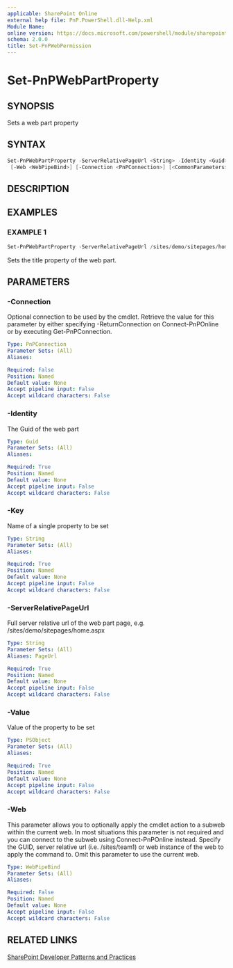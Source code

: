 ```yaml
---
applicable: SharePoint Online
external help file: PnP.PowerShell.dll-Help.xml
Module Name:
online version: https://docs.microsoft.com/powershell/module/sharepoint-pnp/set-pnpwebpermission
schema: 2.0.0
title: Set-PnPWebPermission
---
```


# Set-PnPWebPartProperty

## SYNOPSIS
Sets a web part property

## SYNTAX

```powershell
Set-PnPWebPartProperty -ServerRelativePageUrl <String> -Identity <Guid> -Key <String> -Value <PSObject>
 [-Web <WebPipeBind>] [-Connection <PnPConnection>] [<CommonParameters>]
```

## DESCRIPTION

## EXAMPLES

### EXAMPLE 1
```powershell
Set-PnPWebPartProperty -ServerRelativePageUrl /sites/demo/sitepages/home.aspx -Identity ccd2c98a-c9ae-483b-ae72-19992d583914 -Key "Title" -Value "New Title"
```

Sets the title property of the web part.

## PARAMETERS

### -Connection
Optional connection to be used by the cmdlet. Retrieve the value for this parameter by either specifying -ReturnConnection on Connect-PnPOnline or by executing Get-PnPConnection.

```yaml
Type: PnPConnection
Parameter Sets: (All)
Aliases:

Required: False
Position: Named
Default value: None
Accept pipeline input: False
Accept wildcard characters: False
```

### -Identity
The Guid of the web part

```yaml
Type: Guid
Parameter Sets: (All)
Aliases:

Required: True
Position: Named
Default value: None
Accept pipeline input: False
Accept wildcard characters: False
```

### -Key
Name of a single property to be set

```yaml
Type: String
Parameter Sets: (All)
Aliases:

Required: True
Position: Named
Default value: None
Accept pipeline input: False
Accept wildcard characters: False
```

### -ServerRelativePageUrl
Full server relative url of the web part page, e.g. /sites/demo/sitepages/home.aspx

```yaml
Type: String
Parameter Sets: (All)
Aliases: PageUrl

Required: True
Position: Named
Default value: None
Accept pipeline input: False
Accept wildcard characters: False
```

### -Value
Value of the property to be set

```yaml
Type: PSObject
Parameter Sets: (All)
Aliases:

Required: True
Position: Named
Default value: None
Accept pipeline input: False
Accept wildcard characters: False
```

### -Web
This parameter allows you to optionally apply the cmdlet action to a subweb within the current web. In most situations this parameter is not required and you can connect to the subweb using Connect-PnPOnline instead. Specify the GUID, server relative url (i.e. /sites/team1) or web instance of the web to apply the command to. Omit this parameter to use the current web.

```yaml
Type: WebPipeBind
Parameter Sets: (All)
Aliases:

Required: False
Position: Named
Default value: None
Accept pipeline input: False
Accept wildcard characters: False
```

## RELATED LINKS

[SharePoint Developer Patterns and Practices](https://aka.ms/sppnp)